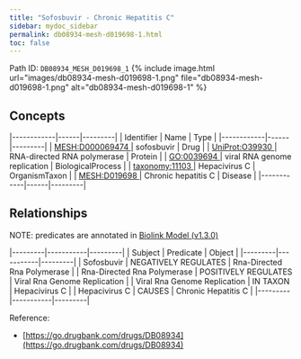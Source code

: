 ```yaml
---
title: "Sofosbuvir - Chronic Hepatitis C"
sidebar: mydoc_sidebar
permalink: db08934-mesh-d019698-1.html
toc: false 
---
```



Path ID: `DB08934_MESH_D019698_1`
{% include image.html url="images/db08934-mesh-d019698-1.png" file="db08934-mesh-d019698-1.png" alt="db08934-mesh-d019698-1" %}

## Concepts

|------------|------|---------|
| Identifier | Name | Type    |
|------------|------|---------|
| <a href="https://identifiers.org/MESH:D000069474">MESH:D000069474 </a> | sofosbuvir | Drug |
| <a href="https://identifiers.org/UniProt:O39930">UniProt:O39930 </a> | RNA-directed RNA polymerase | Protein |
| <a href="https://identifiers.org/GO:0039694">GO:0039694 </a> | viral RNA genome replication | BiologicalProcess |
| <a href="https://identifiers.org/taxonomy:11103">taxonomy:11103 </a> | Hepacivirus C | OrganismTaxon |
| <a href="https://identifiers.org/MESH:D019698">MESH:D019698 </a> | Chronic hepatitis C | Disease |
|------------|------|---------|

## Relationships


NOTE: predicates are annotated in <a href="https://github.com/biolink/biolink-model/releases/tag/v1.3.0">Biolink Model (v1.3.0)</a>

|---------|-----------|---------|
| Subject | Predicate | Object  |
|---------|-----------|---------|
| Sofosbuvir | NEGATIVELY REGULATES | Rna-Directed Rna Polymerase |
| Rna-Directed Rna Polymerase | POSITIVELY REGULATES | Viral Rna Genome Replication |
| Viral Rna Genome Replication | IN TAXON | Hepacivirus C |
| Hepacivirus C | CAUSES | Chronic Hepatitis C |
|---------|-----------|---------|

Reference: 
  - [https://go.drugbank.com/drugs/DB08934](https://go.drugbank.com/drugs/DB08934)
